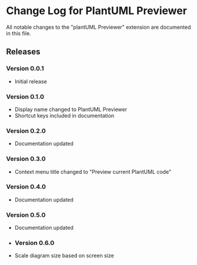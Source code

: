 # Change Log for PlantUML Previewer

All notable changes to the "plantUML Previewer" extension are documented in this file.

## Releases

### Version 0.0.1

- Initial release
  
### Version 0.1.0

- Display name changed to PlantUML Previewer
- Shortcut keys included in documentation

### Version 0.2.0

- Documentation updated
  
### Version 0.3.0

- Context menu title changed to "Preview current PlantUML code"
  
### Version 0.4.0

- Documentation updated

### Version 0.5.0

- Documentation updated

- ### Version 0.6.0

- Scale diagram size based on screen size
  
